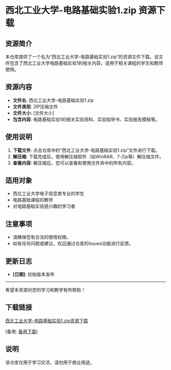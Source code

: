 # 西北工业大学-电路基础实验1.zip 资源下载

## 资源简介

本仓库提供了一个名为“西北工业大学-电路基础实验1.zip”的资源文件下载。该文件包含了西北工业大学电路基础实验1的相关内容，适用于相关课程的学生和教师使用。

## 资源内容

- **文件名**: 西北工业大学-电路基础实验1.zip
- **文件类型**: ZIP压缩文件
- **文件大小**: [文件大小]
- **包含内容**: 电路基础实验1的相关实验资料、实验指导书、实验报告模板等。

## 使用说明

1. **下载文件**: 点击仓库中的“西北工业大学-电路基础实验1.zip”文件进行下载。
2. **解压缩**: 下载完成后，使用解压缩软件（如WinRAR、7-Zip等）解压缩文件。
3. **查看内容**: 解压缩后，您可以查看和使用文件夹中的所有内容。

## 适用对象

- 西北工业大学电子信息类专业的学生
- 电路基础课程的教师
- 对电路基础实验感兴趣的学习者

## 注意事项

- 请确保您有合法的使用权限。
- 如有任何问题或建议，欢迎通过仓库的Issues功能进行反馈。

## 更新日志

- **[日期]**: 初始版本发布

---

希望本资源对您的学习和教学有所帮助！

## 下载链接
[西北工业大学-电路基础实验1.zip资源下载](https://pan.quark.cn/s/c562c043cd7c) 

(备用: [备用下载](https://pan.baidu.com/s/1zBOuz9Dn0g3AtcUma2s6GQ?pwd=1234))

## 说明

该仓库仅用于学习交流，请勿用于商业用途。
